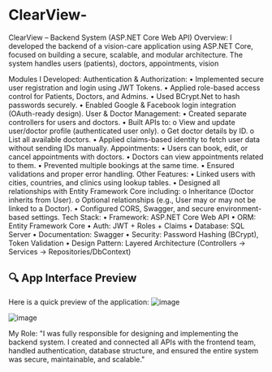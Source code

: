 # ClearView-
 ClearView – Backend System (ASP.NET Core Web API)
 Overview:
I developed the backend of a vision-care application using ASP.NET Core, focused on building a secure, scalable, and modular architecture. The system handles users (patients), doctors, appointments, vision

Modules I Developed:
 Authentication & Authorization:
•	Implemented secure user registration and login using JWT Tokens.
•	Applied role-based access control for Patients, Doctors, and Admins.
•	Used BCrypt.Net to hash passwords securely.
•	Enabled Google & Facebook login integration (OAuth-ready design).
  User & Doctor Management:
•	Created separate controllers for users and doctors.
•	Built APIs to:
o	View and update user/doctor profile (authenticated user only).
o	Get doctor details by ID.
o	List all available doctors.
•	Applied claims-based identity to fetch user data without sending IDs manually.
   Appointments:
•	Users can book, edit, or cancel appointments with doctors.
•	Doctors can view appointments related to them.
•	Prevented multiple bookings at the same time.
•	Ensured validations and proper error handling.
    Other Features:
•	Linked users with cities, countries, and clinics using lookup tables.
•	Designed all relationships with Entity Framework Core including:
o	Inheritance (Doctor inherits from User).
o	Optional relationships (e.g., User may or may not be linked to a Doctor).
•	Configured CORS, Swagger, and secure environment-based settings.
Tech Stack:
•	Framework: ASP.NET Core Web API
•	ORM: Entity Framework Core
•	Auth: JWT + Roles + Claims
•	Database: SQL Server
•	Documentation: Swagger
•	Security: Password Hashing (BCrypt), Token Validation
•	Design Pattern: Layered Architecture (Controllers → Services → Repositories/DbContext)


## 🔍 App Interface Preview

Here is a quick preview of the application:
![image](https://github.com/user-attachments/assets/9e8dad57-b34b-4028-8438-21751f1db288)


![image](https://github.com/user-attachments/assets/2a8bc641-10fd-47cb-9f95-9df0103c6fcd)



My Role:
"I was fully responsible for designing and implementing the backend system. I created and connected all APIs with the frontend team, handled authentication, database structure, and ensured the entire system was secure, maintainable, and scalable."
